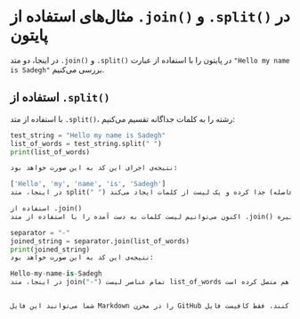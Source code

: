 # مثال‌های استفاده از `.join()` و `.split()` در پایتون

در اینجا، دو متد `.join()` و `.split()` در پایتون را با استفاده از عبارت `"Hello my name is Sadegh"` بررسی می‌کنیم.

## استفاده از `.split()`

با استفاده از متد `.split()`، رشته را به کلمات جداگانه تقسیم می‌کنیم:

```python
test_string = "Hello my name is Sadegh"
list_of_words = test_string.split(" ")
print(list_of_words)

نتیجه‌ی اجرای این کد به این صورت خواهد بود:

['Hello', 'my', 'name', 'is', 'Sadegh']
در اینجا، متد split(" ") رشته را بر اساس فضای خالی (فاصله) جدا کرده و یک لیست از کلمات ایجاد می‌کند.

استفاده از .join()
اکنون می‌توانیم لیست کلمات به دست آمده را با استفاده از متد .join() دوباره به یک رشته تبدیل کنیم. این بار، از یک جداکننده‌ی خاص استفاده می‌کنیم؛ برای مثال، یک خط تیره (-):

separator = "-"
joined_string = separator.join(list_of_words)
print(joined_string)
نتیجه‌ی این کد به این صورت خواهد بود:

Hello-my-name-is-Sadegh
در اینجا، متد join("-") تمام عناصر لیست list_of_words را با استفاده از خط تیره به هم متصل کرده است.


شما می‌توانید این فایل Markdown را در مخزن GitHub خود اضافه کنید تا دیگران نیز از این مثال‌ها استفاده کنند. فقط کافیست فایل `example.md` را ایجاد کرده و این محتویات را در آن قرار دهید.
